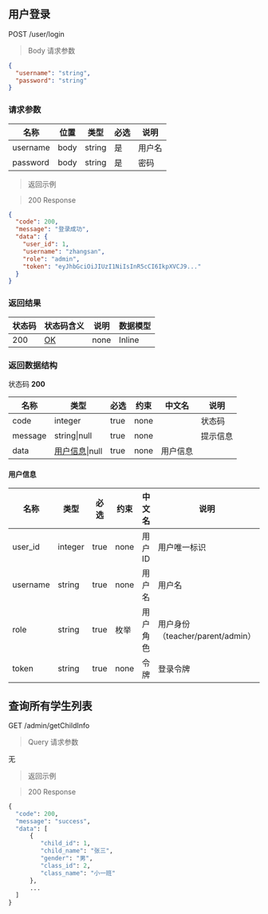 ## 用户登录
POST   /user/login

> Body 请求参数

```json
{
  "username": "string",
  "password": "string"
}
```

### 请求参数

| 名称      | 位置 | 类型   | 必选 | 说明     |
| --------- | ---- | ------ | ---- | -------- |
| username  | body | string | 是   | 用户名   |
| password  | body | string | 是   | 密码     |

> 返回示例

> 200 Response

```json
{
  "code": 200,
  "message": "登录成功",
  "data": {
    "user_id": 1,
    "username": "zhangsan",
    "role": "admin",
    "token": "eyJhbGciOiJIUzI1NiIsInR5cCI6IkpXVCJ9..."
  }
}
```

### 返回结果

| 状态码 | 状态码含义                                              | 说明 | 数据模型 |
| ------ | ------------------------------------------------------- | ---- | -------- |
| 200    | [OK](https://tools.ietf.org/html/rfc7231#section-6.3.1) | none | Inline   |

### 返回数据结构

状态码 **200**

| 名称     | 类型                       | 必选 | 约束 | 中文名 | 说明         |
| -------- | -------------------------- | ---- | ---- | ------ | ------------ |
| code     | integer                    | true | none |        | 状态码       |
| message  | string&#124;null           | true | none |        | 提示信息     |
| data     | [用户信息](#schema用户信息)&#124;null | true | none | 用户信息     |

#### <span id="schema用户信息">用户信息</span>

| 名称     | 类型    | 必选 | 约束 | 中文名   | 说明                   |
| -------- | ------- | ---- | ---- | -------- | ---------------------- |
| user_id  | integer | true | none | 用户ID   | 用户唯一标识           |
| username | string  | true | none | 用户名   | 用户名                 |
| role     | string  | true | 枚举 | 用户角色 | 用户身份（teacher/parent/admin）|
| token    | string  | true | none | 令牌     | 登录令牌               |









## 查询所有学生列表

GET   /admin/getChildInfo

> Query 请求参数

无

> 返回示例

> 200 Response

```python
{
  "code": 200,
  "message": "success",
  "data": [
      {
         "child_id": 1,
         "child_name": "张三",
         "gender": "男",
         "class_id": 2,
         "class_name": "小一班"
      },
      ...
  ]
}
```











